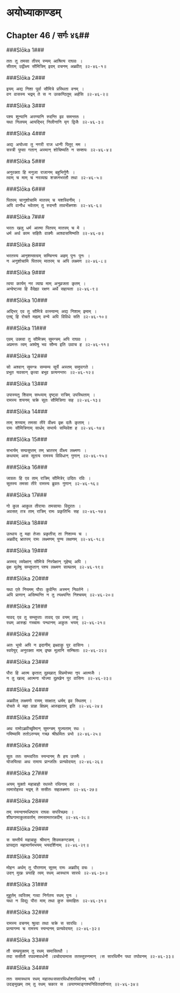 अयोध्याकाण्डम्
===============================


## Chapter 46  / सर्गः ४६##


###Slōka 1###


    ततः तु तमसा तीरम् रम्यम् आश्रित्य राघवः ।
    सीताम् उद्वीक्ष्य सौमित्रिम् इदम् वचनम् अब्रवीत् ॥२-४६-१॥


###Slōka 2###


    इयम् अद्य निशा पूर्वा सौमित्रे प्रस्थिता वनम् ।
    वन वासस्य भद्रम् ते स न उत्कण्ठितुम् अर्हसि ॥२-४६-२॥


###Slōka 3###


    पश्य शून्यानि अरण्यानि रुदन्ति इव समन्ततः ।
    यथा निलयम् आयद्भिर् निलीनानि मृग द्विजैः ॥२-४६-३॥


###Slōka 4###


    अद्य अयोध्या तु नगरी राज धानी पितुर् मम ।
    सस्त्री पुम्सा गतान् अस्मान् शोचिष्यति न सम्शयः ॥२-४६-४॥


###Slōka 5###


    अनुरक्ता हि मनुजा राजानम् बहुभिर्गुणैः ।
    त्वाम् च माम् च नरव्याघ्र शत्रघ्नभरतौ तथा ॥२-४६-५॥


###Slōka 6###


    पितरम् चानुशोचामि मातरम् च यशस्विनीम् ।
    अपि वानौध भवेताम् तु रुदन्तौ तावभीक्ष्णशः ॥२-४६-६॥


###Slōka 7###


    भरतः खलु धर्म आत्मा पितरम् मातरम् च मे ।
    धर्म अर्थ काम सहितैः वाक्यैः आश्वासयिष्यति ॥२-४६-७॥


###Slōka 8###


    भरतस्य आनृशम्सत्वम् सम्चिन्त्य अहम् पुनः पुनः ।
    न अनुशोचामि पितरम् मातरम् च अपि लक्ष्मण ॥२-४६-८॥


###Slōka 9###


    त्वया कार्यम् नर व्याघ्र माम् अनुव्रजता कृतम् ।
    अन्वेष्टव्या हि वैदेह्या रक्षण अर्थे सहायता ॥२-४६-९॥


###Slōka 10###


    अद्भिर् एव तु सौमित्रे वत्स्याम्य् अद्य निशाम् इमाम् ।
    एतद्द् हि रोचते मह्यम् वन्ये अपि विविधे सति ॥२-४६-१०॥


###Slōka 11###


    एवम् उक्त्वा तु सौमित्रम् सुमन्त्रम् अपि राघवः ।
    अप्रमत्तः त्वम् अश्वेषु भव सौम्य इति उवाच ह ॥२-४६-११॥


###Slōka 12###


    सो अश्वान् सुमन्त्रः सम्यम्य सूर्ये अस्तम् समुपागते ।
    प्रभूत यवसान् कृत्वा बभूव प्रत्यनन्तरः ॥२-४६-१२॥


###Slōka 13###


    उपास्यतु शिवाम् सम्ध्याम् दृष्ट्वा रात्रिम् उपस्थिताम् ।
    रामस्य शयनम् चक्रे सूतः सौमित्रिणा सह ॥२-४६-१३॥


###Slōka 14###


    ताम् शय्याम् तमसा तीरे वीक्ष्य वृक्ष दलैः कृताम् ।
    रामः सौमित्रिणाम् सार्धम् सभार्यः सम्विवेश ह ॥२-४६-१४॥


###Slōka 15###


    सभार्यम् सम्प्रसुप्तम् तम् भ्रातरम् वीक्ष्य लक्ष्मणः ।
    कथयाम् आस सूताय रामस्य विविधान् गुणान् ॥२-४६-१५॥


###Slōka 16###


    जाग्रतः हि एव ताम् रात्रिम् सौमित्रेर् उदितः रविः ।
    सूतस्य तमसा तीरे रामस्य ब्रुवतः गुणान् ॥२-४६-१६॥


###Slōka 17###


    गो कुल आकुल तीरायाः तमसायाः विदूरतः ।
    अवसत् तत्र ताम् रात्रिम् रामः प्रकृतिभिः सह ॥२-४६-१७॥


###Slōka 18###


    उत्थाय तु महा तेजाः प्रकृतीस् ता निशाम्य च ।
    अब्रवीद् भ्रातरम् रामः लक्ष्मणम् पुण्य लक्षणम् ॥२-४६-१८॥


###Slōka 19###


    अस्मद् व्यपेक्षान् सौमित्रे निरपेक्षान् गृहेष्व् अपि ।
    वृक्ष मूलेषु सम्सुप्तान् पश्य लक्ष्मण साम्प्रतम् ॥२-४६-१९॥


###Slōka 20###


    यथा एते नियमम् पौराः कुर्वन्ति अस्मन् निवर्तने ।
    अपि प्राणान् असिष्यन्ति न तु त्यक्ष्यन्ति निश्चयम् ॥२-४६-२०॥


###Slōka 21###


    यावद् एव तु सम्सुप्ताः तावद् एव वयम् लघु ।
    रथम् आरुह्य गच्चामः पन्थानम् अकुतः भयम् ॥२-४६-२१॥


###Slōka 22###


    अतः भूयो अपि न इदानीम् इक्ष्वाकु पुर वासिनः ।
    स्वपेयुर् अनुरक्ता माम् वृष्क मूलानि सम्श्रिताः ॥२-४६-२२॥


###Slōka 23###


    पौरा हि आत्म कृतात् दुह्खात् विप्रमोच्या नृप आत्मजैः ।
    न तु खल्व् आत्मना योज्या दुह्खेन पुर वासिनः ॥२-४६-२३॥


###Slōka 24###


    अब्रवील् लक्ष्मणो रामम् साक्षात् धर्मम् इव स्थितम् ।
    रोचते मे महा प्राज्ञ क्षिप्रम् आरुह्यताम् इति ॥२-४६-२४॥


###Slōka 25###


    अथ रामोऽब्रवीच्छ्रीमान् सुमन्त्रम् युज्यताम् रथः ।
    गमिष्यामि ततोऽरण्यम् गच्छ श्रीघ्रमितः प्रभो ॥२-४६-२५॥


###Slōka 26###


    सूतः ततः सम्त्वरितः स्यन्दनम् तैः हय उत्तमैः ।
    योजयित्वा अथ रामाय प्रान्जलिः प्रत्यवेदयत् ॥२-४६-२६॥


###Slōka 27###


    अयम् युक्तो महाबाहो रथस्ते रथिनाम् वर ।
    त्वमारोहस्व भद्रम् ते ससीतः सहलक्ष्मणः ॥२-४६-२७॥


###Slōka 28###


    तम् स्यन्दनमधिष्ठाय राघवः सपरिच्छदः ।
    शीघ्रगामाकुलावर्ताम् तमसामतरन्नदीम् ॥२-४६-२८॥


###Slōka 29###


    स सम्तीर्य महाबाहुः श्रीमान् शिवमकण्टकम् ।
    प्रापद्यत महामार्गमभयम् भयदर्शिनाम् ॥२-४६-२९॥


###Slōka 30###


    मोहन अर्थम् तु पौराणाम् सूतम् रामः अब्रवीद् वचः ।
    उदन् मुखः प्रयाहि त्वम् रथम् आस्थाय सारथे ॥२-४६-३०॥


###Slōka 31###


    मुहूर्तम् त्वरितम् गत्वा निर्गतय रथम् पुनः ।
    यथा न विद्युः पौरा माम् तथा कुरु समाहितः ॥२-४६-३१॥


###Slōka 32###


    रामस्य वचनम् श्रुत्वा तथा चक्रे स सारथिः ।
    प्रत्यागम्य च रामस्य स्यन्दनम् प्रत्यवेदयत् ॥२-४६-३२॥


###Slōka 33###


    तौ सम्प्रयुक्तम् तु रथम् समासित्थौ ।
    तदा ससीतौ रघवम्शवर्धनौ ।प्रचोदयामास ततस्तुरम्गमान् ।स सारथिर्येन पथा तपोवनम् ॥२-४६-३३॥


###Slōka 34###


    ततः समास्थाय रथम् महारथःससारथिर्धाशरथिर्वनम् ययौ ।
    उदङ्मुखम् तम् तु रथम् चकार स ।प्रयाणमाङ्गश्यनिवितदर्शनात् ॥२-४६-३४॥


